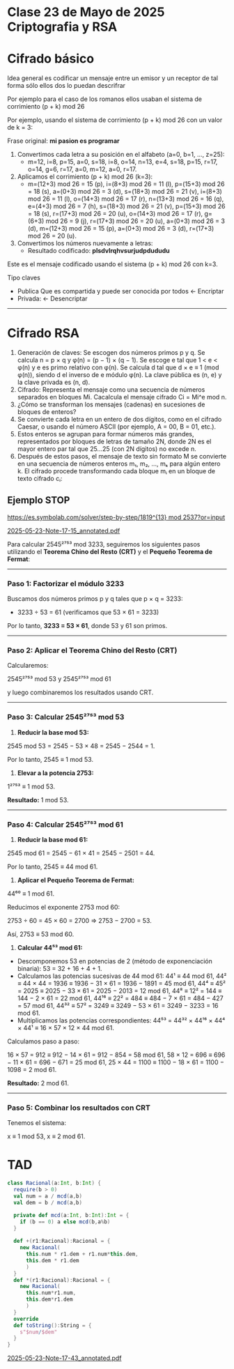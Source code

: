 # Clase 23 de Mayo de 2025 Criptografia y RSA

# Cifrado básico

Idea general es codificar un mensaje entre un emisor y un receptor de tal forma sólo ellos dos lo puedan descrifrar

Por ejemplo para el caso de los romanos ellos usaban el sistema de corrimiento (p + k) mod 26

Por ejemplo, usando el sistema de corrimiento (p + k) mod 26 con un valor de k = 3:

Frase original: **mi pasion es programar**

1. Convertimos cada letra a su posición en el alfabeto (a=0, b=1, ..., z=25):
    - m=12, i=8, p=15, a=0, s=18, i=8, o=14, n=13, e=4, s=18, p=15, r=17, o=14, g=6, r=17, a=0, m=12, a=0, r=17.
2. Aplicamos el corrimiento (p + k) mod 26 (k=3):
    - m=(12+3) mod 26 = 15 (p), i=(8+3) mod 26 = 11 (l), p=(15+3) mod 26 = 18 (s), a=(0+3) mod 26 = 3 (d), s=(18+3) mod 26 = 21 (v), i=(8+3) mod 26 = 11 (l), o=(14+3) mod 26 = 17 (r), n=(13+3) mod 26 = 16 (q), e=(4+3) mod 26 = 7 (h), s=(18+3) mod 26 = 21 (v), p=(15+3) mod 26 = 18 (s), r=(17+3) mod 26 = 20 (u), o=(14+3) mod 26 = 17 (r), g=(6+3) mod 26 = 9 (j), r=(17+3) mod 26 = 20 (u), a=(0+3) mod 26 = 3 (d), m=(12+3) mod 26 = 15 (p), a=(0+3) mod 26 = 3 (d), r=(17+3) mod 26 = 20 (u).
3. Convertimos los números nuevamente a letras:
    - Resultado codificado: **plsdvlrqhvsurjudpdududu**

Este es el mensaje codificado usando el sistema (p + k) mod 26 con k=3.

Tipo claves

- Publica Que es compartida y puede ser conocida por todos ← Encriptar
- Privada: ← Desencriptar

---

# Cifrado RSA

1. Generación de claves:
Se escogen dos números primos p y q.
Se calcula n = p × q y φ(n) = (p − 1) × (q − 1).
Se escoge e tal que 1 < e < φ(n) y e es primo relativo con φ(n).
Se calcula d tal que d × e ≡ 1 (mod φ(n)), siendo d el inverso de e módulo φ(n).
La clave pública es (n, e) y la clave privada es (n, d).
2. Cifrado:
Representa el mensaje como una secuencia de números separados en bloques Mi.
Cacalcula el mensaje cifrado Ci = Mi^e mod n.
3. ¿Cómo se transforman los mensajes (cadenas) en sucesiones de bloques de enteros?
4. Se convierte cada letra en un entero de dos dígitos, como en el cifrado Caesar, o usando el número ASCII (por ejemplo, A = 00, B = 01, etc.).
5. Estos enteros se agrupan para formar números más grandes, representados por bloques de letras de tamaño 2N, donde 2N es el mayor entero par tal que 25...25 (con 2N dígitos) no excede n.
6. Después de estos pasos, el mensaje de texto sin formato M se convierte en una secuencia de números enteros m₁, m₂, ..., mₖ para algún entero k. El cifrado procede transformando cada bloque mᵢ en un bloque de texto cifrado cᵢ:

## Ejemplo STOP

[https://es.symbolab.com/solver/step-by-step/1819^{13} mod 2537?or=input](https://es.symbolab.com/solver/step-by-step/1819%5E%7B13%7D%20mod%202537?or=input) 

[2025-05-23-Note-17-15_annotated.pdf](2025-05-23-Note-17-15_annotated.pdf)

Para calcular 2545²⁷⁵³ mod 3233, seguiremos los siguientes pasos utilizando el **Teorema Chino del Resto (CRT)** y el **Pequeño Teorema de Fermat**:

---

### **Paso 1: Factorizar el módulo 3233**

Buscamos dos números primos p y q tales que p × q = 3233:

- 3233 ÷ 53 = 61 (verificamos que 53 × 61 = 3233)

Por lo tanto, **3233 = 53 × 61**, donde 53 y 61 son primos.

---

### **Paso 2: Aplicar el Teorema Chino del Resto (CRT)**

Calcularemos:

2545²⁷⁵³ mod 53 y 2545²⁷⁵³ mod 61

y luego combinaremos los resultados usando CRT.

---

### **Paso 3: Calcular 2545²⁷⁵³ mod 53**

1. **Reducir la base mod 53:**

2545 mod 53 = 2545 − 53 × 48 = 2545 − 2544 = 1.

Por lo tanto, 2545 ≡ 1 mod 53.

1. **Elevar a la potencia 2753:**

1²⁷⁵³ ≡ 1 mod 53.

**Resultado:** 1 mod 53.

---

### **Paso 4: Calcular 2545²⁷⁵³ mod 61**

1. **Reducir la base mod 61:**

2545 mod 61 = 2545 − 61 × 41 = 2545 − 2501 = 44.

Por lo tanto, 2545 ≡ 44 mod 61.

1. **Aplicar el Pequeño Teorema de Fermat:**

44⁶⁰ ≡ 1 mod 61.

Reducimos el exponente 2753 mod 60:

2753 ÷ 60 = 45 × 60 = 2700 ⇒ 2753 − 2700 = 53.

Así, 2753 ≡ 53 mod 60.

1. **Calcular 44⁵³ mod 61:**
- Descomponemos 53 en potencias de 2 (método de exponenciación binaria): 53 = 32 + 16 + 4 + 1.
- Calculamos las potencias sucesivas de 44 mod 61:
44¹ ≡ 44 mod 61,
44² ≡ 44 × 44 = 1936 ≡ 1936 − 31 × 61 = 1936 − 1891 = 45 mod 61,
44⁴ ≡ 45² = 2025 ≡ 2025 − 33 × 61 = 2025 − 2013 = 12 mod 61,
44⁸ ≡ 12² = 144 ≡ 144 − 2 × 61 = 22 mod 61,
44¹⁶ ≡ 22² = 484 ≡ 484 − 7 × 61 = 484 − 427 = 57 mod 61,
44³² ≡ 57² = 3249 ≡ 3249 − 53 × 61 = 3249 − 3233 = 16 mod 61.
- Multiplicamos las potencias correspondientes:
44⁵³ = 44³² × 44¹⁶ × 44⁴ × 44¹ ≡ 16 × 57 × 12 × 44 mod 61.

Calculamos paso a paso:

16 × 57 = 912 ≡ 912 − 14 × 61 = 912 − 854 = 58 mod 61,
58 × 12 = 696 ≡ 696 − 11 × 61 = 696 − 671 = 25 mod 61,
25 × 44 = 1100 ≡ 1100 − 18 × 61 = 1100 − 1098 = 2 mod 61.

**Resultado:** 2 mod 61.

---

### **Paso 5: Combinar los resultados con CRT**

Tenemos el sistema:

x ≡ 1 mod 53,
x ≡ 2 mod 61.

# TAD

```scala
class Racional(a:Int, b:Int) {
  require(b > 0)
  val num = a / mcd(a,b)
  val dem = b / mcd(a,b)

  private def mcd(a:Int, b:Int):Int = {
    if (b == 0) a else mcd(b,a%b)
  }
  
  def +(r1:Racional):Racional = {
    new Racional(
      this.num * r1.dem + r1.num*this.dem,
      this.dem * r1.dem
      )
  }
  def *(r1:Racional):Racional = {
    new Racional(
      this.num*r1.num,
      this.dem*r1.dem
      )
  }
  override
  def toString():String = {
    s"$num/$dem"
  }
}
```

[2025-05-23-Note-17-43_annotated.pdf](Academico/Universidad/2025-1/Estructuras%20discretas%20II%20ICESI%201987fd794c2880f0ad06db6f94ecb06d/Grupo%2005%201987fd794c2880579c1dd2d08e062e7f/Clase%2023%20de%20Mayo%20de%202025%20Criptografia%20y%20RSA%201fc7fd794c2880d9bff5d0b43f002b98/2025-05-23-Note-17-43_annotated.pdf)